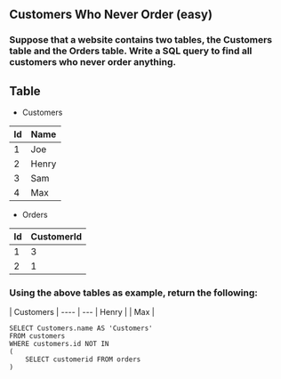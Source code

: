 ## Customers Who Never Order (easy)

### Suppose that a website contains two tables, the Customers table and the Orders table. Write a SQL query to find all customers who never order anything.

## Table
* Customers

| Id | Name  |
--- | ---
| 1  | Joe   |
| 2  | Henry |
| 3  | Sam   |
| 4  | Max   |

* Orders

| Id | CustomerId |
--- | ---
| 1  | 3          |
| 2  | 1          |

### Using the above tables as example, return the following:

| Customers |
---- | ---
| Henry     |
| Max       |

```
SELECT Customers.name AS 'Customers'
FROM customers
WHERE customers.id NOT IN
(
    SELECT customerid FROM orders
)
```
